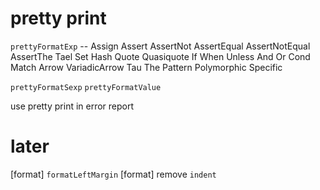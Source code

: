 # pretty print

`prettyFormatExp` -- Assign Assert AssertNot AssertEqual AssertNotEqual AssertThe Tael Set Hash Quote Quasiquote If When Unless And Or Cond Match Arrow VariadicArrow Tau The Pattern Polymorphic Specific

`prettyFormatSexp`
`prettyFormatValue`

use pretty print in error report

# later

[format] `formatLeftMargin`
[format] remove `indent`
